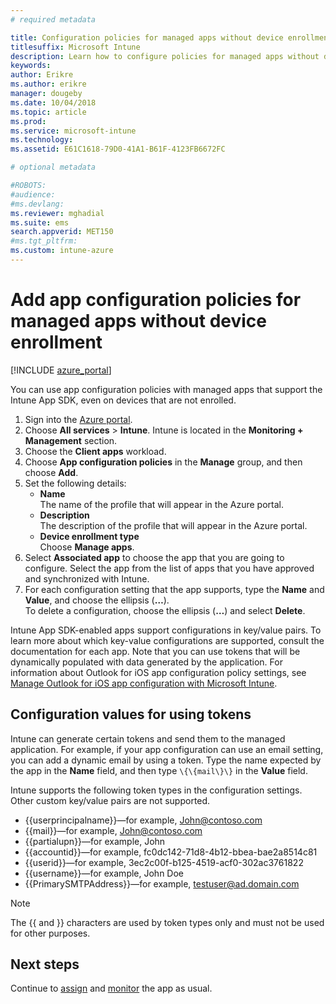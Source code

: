```yaml
---
# required metadata

title: Configuration policies for managed apps without device enrollment
titlesuffix: Microsoft Intune
description: Learn how to configure policies for managed apps without device enrollment.
keywords:
author: Erikre
ms.author: erikre
manager: dougeby
ms.date: 10/04/2018
ms.topic: article
ms.prod:
ms.service: microsoft-intune
ms.technology:
ms.assetid: E61C1618-79D0-41A1-B61F-4123FB6672FC

# optional metadata 

#ROBOTS:
#audience:
#ms.devlang:
ms.reviewer: mghadial
ms.suite: ems
search.appverid: MET150
#ms.tgt_pltfrm:
ms.custom: intune-azure
---
```


# Add app configuration policies for managed apps without device enrollment

[!INCLUDE [azure_portal](./includes/azure_portal.md)]

You can use app configuration policies with managed apps that support the Intune App SDK, even on devices that are not enrolled. 

1. Sign into the [Azure portal](https://portal.azure.com).
2. Choose **All services** > **Intune**. Intune is located in the **Monitoring + Management** section.
3. Choose the **Client apps** workload.
4. Choose **App configuration policies** in the **Manage** group, and then choose **Add**.
5. Set the following details:
    - **Name**  
      The name of the profile that will appear in the Azure portal.
    - **Description**  
      The  description of the profile that will appear in the Azure portal.
    - **Device enrollment type**  
      Choose **Manage apps**.
6. Select **Associated app** to choose the app that you are going to configure. Select the app from the list of apps that you have approved and synchronized with Intune.
7. For each configuration setting that the app supports, type the **Name** and **Value**, and choose the ellipsis (**…**).  
    To delete a configuration, choose the ellipsis (**…**) and select **Delete**.  
    
Intune App SDK-enabled apps support configurations in key/value pairs. To learn more about which key-value configurations are supported, consult the documentation for each app. Note that you can use tokens that will be dynamically populated with data generated by the application. For information about Outlook for iOS app configuration policy settings, see [Manage Outlook for iOS app configuration with Microsoft Intune](https://technet.microsoft.com/library/mt813789(v=exchg.150).aspx).

## Configuration values for using tokens

Intune can generate certain tokens and send them to the managed application. For example, if your app configuration can use an email setting, you can add a dynamic email by using a token. Type the name expected by the app in the **Name** field, and then type `\{\{mail\}\}` in the **Value** field.

Intune supports the following token types in the configuration settings. Other custom key/value pairs are not supported.

- \{\{userprincipalname\}\}—for example, John@contoso.com
- \{\{mail\}\}—for example, John@contoso.com
- \{\{partialupn\}\}—for example, John
- \{\{accountid\}\}—for example, fc0dc142-71d8-4b12-bbea-bae2a8514c81
- \{\{userid\}\}—for example, 3ec2c00f-b125-4519-acf0-302ac3761822
- \{\{username\}\}—for example, John Doe
- \{\{PrimarySMTPAddress\}\}—for example, testuser@ad.domain.com


> [!Note]  
> The \{\{ and \}\} characters are used by token types only and must not be used for other purposes.

## Next steps

Continue to [assign](apps-deploy.md) and [monitor](apps-monitor.md) the app as usual.
